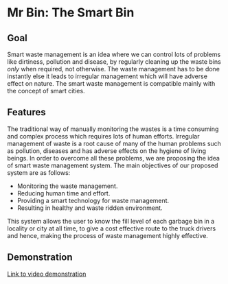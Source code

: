 # Mr Bin: The Smart Bin
## Goal
Smart waste management is an idea where we can control lots of problems like dirtiness, pollution and disease, by regularly cleaning up the waste bins *only* when required, not otherwise. The waste management has to be done instantly else it leads to irregular management which will have adverse effect on nature. The smart waste management is compatible mainly with the concept of smart cities.  
## Features
The traditional way of manually monitoring the wastes is a time consuming and complex process which requires lots of human efforts. Irregular management of waste is a root cause of many of the human problems such as pollution, diseases and has adverse effects on the hygiene of living beings. In order to overcome all these problems, we are proposing the idea of smart waste management system. The main objectives of our proposed system are as follows:   

*  Monitoring the waste management.  
*  Reducing human time and effort.  
*  Providing a smart technology for waste management.  
*  Resulting in healthy and waste ridden environment.  

This system allows the user to know the fill level of each garbage bin in a locality or city at all time, to give a cost effective route to the truck drivers and hence, making the process of waste management highly effective.  

## Demonstration  

[Link to video demonstration](https://youtu.be/6kOf2YhKCfo)
